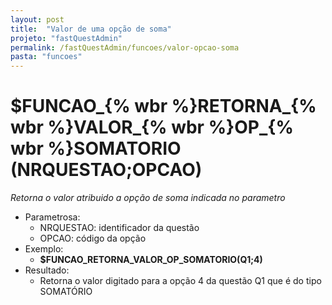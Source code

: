 ```yaml
---
layout: post
title:  "Valor de uma opção de soma"
projeto: "fastQuestAdmin"
permalink: /fastQuestAdmin/funcoes/valor-opcao-soma
pasta: "funcoes"
---	
```

# $FUNCAO_{% wbr %}RETORNA_{% wbr %}VALOR_{% wbr %}OP_{% wbr %}SOMATORIO (NRQUESTAO;OPCAO)
*Retorna o valor atribuido a opção de soma indicada no parametro*

- Parametrosa: 
    - NRQUESTAO: identificador da questão
    - OPCAO: código da opção
- Exemplo:
    - **$FUNCAO_RETORNA_VALOR_OP_SOMATORIO(Q1;4)**
- Resultado:
    - Retorna o valor digitado para a opção 4 da questão Q1 que é do tipo SOMATÓRIO